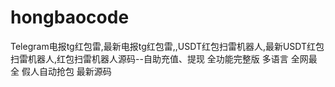 # hongbaocode
Telegram电报tg红包雷,最新电报tg红包雷,,USDT红包扫雷机器人,最新USDT红包扫雷机器人,红包扫雷机器人源码--自助充值、提现 全功能完整版 多语言 全网最全 假人自动抢包 最新源码
